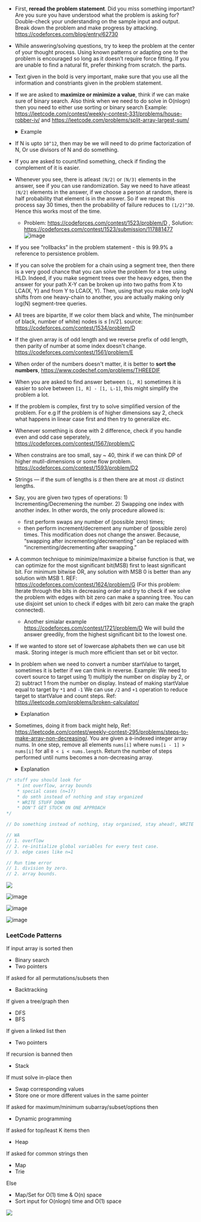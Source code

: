 * First, **reread the problem statement**. Did you miss something important? Are you sure you have understood what the problem is asking for? Double-check your understanding on the sample input and output. Break down the problem and make progress by attacking. https://codeforces.com/blog/entry/62730
* While answering/solving questions, try to keep the problem at the center of your thought process. Using
known patterns or adapting one to the problem is encouraged so long as it doesn’t require force
fitting. If you are unable to find a natural fit, prefer thinking from scratch.
the parts.
* Text given in the bold is very important, make sure that you use all the information and constriants given in the problem statement.
* If we are asked to **maximize or minimize a value**, think if we can make sure of binary search. Also think when we need to do solve in O(nlogn) then you need to either use sorting or binary search Example: https://leetcode.com/contest/weekly-contest-331/problems/house-robber-iv/ and https://leetcode.com/problems/split-array-largest-sum/
	<details>
	<summary>Example</summary>
	
	We have an array of `n` non-negative integers which we must split into `m` subarrays in such a way that the largest sum of a subarray among these `m` subarrays is minimized.
	
	This problem satisfies the property that we can guess the answer (the minimum largest sum subarray value) and check if that value was too high or too low, thus narrowing our search space.

	The goal of this problem is to find the minimum largest subarray sum with `m` subarrays. Instead of finding the answer directly, what if we try to guess the answer (say `X`), and check whether this particular value could be the largest subarray sum with `m` subarrays. If this is possible, we can check all values for `X ≥ max_element(arr)`, and the first value that satisfies the condition will be the answer. Thus, by repeatedly solving the following problem, we can find the minimum largest subarray sum needed to split nums into `m` subarrays:

	Given an array of `n` integers and a value `X`, determine the minimum number of subarrays the array needs to be divided into such that no subarray sum is greater than `X`.

	If the minimum number of subarrays required is less than or equal to `m` then the value `X` could be the largest subarray sum.
	</details>

* If N is upto `10^12`, then may be we will need to do prime factorization of N, Or use divisors of N and do something.
* If you are asked to count/find something, check if finding the complement of it is easier.
* Whenever you see, there is atleast `⌈N/2⌉` or `⌈N/3⌉` elements in the answer, see if you can use randomization. Say we need to have atleast `⌈N/2⌉` elements in the answer, if we choose a person at random, there is half probability that element is in the answer. So if we repeat this process say 30 times, then the probability of failure reduces to `(1/2)^30`. Hence this works most of the time.
  * Problem: https://codeforces.com/contest/1523/problem/D , Solution: https://codeforces.com/contest/1523/submission/117881477
  ![image](https://user-images.githubusercontent.com/19663316/120113940-6f380a00-c19a-11eb-8a77-b3c4c761a32d.png)
* If you see “rollbacks” in the problem statement - this is 99.9% a reference to persistence problem.
* If you can solve the problem for a chain using a segment tree, then there is a very good chance that you can solve the problem for a tree using HLD. Indeed, if you make segment trees over the heavy edges, then the answer for your path X-Y can be broken up into two paths from X to LCA(X, Y) and from Y to LCA(X, Y). Then, using that you make only logN shifts from one heavy-chain to another, you are actually making only log(N) segment-tree queries.
* All trees are bipartite, If we color them black and white, The min(number of black, number of white) nodes is ≤ ⌈n/2⌉. source: https://codeforces.com/contest/1534/problem/D
* If the given array is of odd length and we reverse prefix of odd length, then parity of number at some index doesn't change. https://codeforces.com/contest/1561/problem/E
* When order of the numbers doesn't matter, it is better to **sort the numbers**, https://www.codechef.com/problems/THREEDIF
* When you are asked to find answer between `[L, R]` sometimes it is easier to solve between `[1, R] - [1, L-1]`, this might simplify the problem a lot.
* If the problem is complex, first try to solve simplified version of the problem. For e.g If the problem is of higher dimensions say 2, check what happens in linear case first and then try to generalize etc.
* Whenever something is done with 2 difference, check if you handle even and odd case seperately, https://codeforces.com/contest/1567/problem/C
* When constrains are too small, say ~ 40, think if we can think DP of higher mutil-dimensions or some flow problem. https://codeforces.com/contest/1593/problem/D2
* Strings — if the sum of lengths is `𝑆` then there are at most `√𝑆` distinct lengths.
* Say, you are given two types of operations: 1) Incrementing/Decremening the number. 2) Swapping one index with another index. In other words, the only procedure allowed is:

   - first perform swaps any number of (possible zero) times;
   - then perform increment/decrement any number of (possible zero) times.
This modification does not change the answer. Because, “swapping after incrementing/decrementing” can be replaced with “incrementing/decrementing after swapping.”
* A common technique to minimize/maximize a bitwise function is that, we can optimize for the most significant bit(MSB) first to least significant bit. For minimum bitwise OR, any solution with MSB 0 is better than any solution with MSB 1. REF: https://codeforces.com/contest/1624/problem/G (For this problem: Iterate through the bits in decreasing order and try to check if we solve the problem with edges with bit zero can make a spanning tree. You can use disjoint set union to check if edges with bit zero can make the graph connected).
  * Another simialar example https://codeforces.com/contest/1721/problem/D We will build the answer greedily, from the highest significant bit to the lowest one. 
* If we wanted to store set of lowercase alphabets then we can use bit mask. Storing integer is much more efficient than set or bit vector.
* In problem when we need to convert a number startValue to target, sometimes it is better if we can think in reverse. Example: We need to covert source to target using 1) multiply the number on display by 2, or 2) subtract 1 from the number on display. Instead of making startValue equal to target by `*1` and `-1` We can use `/2` and `+1` operation to reduce target to startValue and count steps. Ref: https://leetcode.com/problems/broken-calculator/

	<details>
	<summary> Explanation </summary>
	
	The motivation for this is that it turns out we always greedily divide by 2:
	* If say target is even, then if we perform 2 additions and one division, we could instead perform one division and one addition for less operations [`(target + 2) / 2` vs `target / 2 + 1`].
	* If say target is odd, then if we perform 3 additions and one division, we could instead perform 1 addition, 1 division, and 1 addition for less operations [`(target + 3) / 2` vs `(target + 1) / 2 + 1`].

	```cpp
	    int brokenCalc(int startValue, int target) {
		if(target <= startValue) return startValue - target;
		if(target & 1) {
		    return 1 + brokenCalc(startValue, target+1);
		}
		return 1 + brokenCalc(startValue, target/2);
	    }
	```
	</details>

* Sometimes, doing it from back might help, Ref: https://leetcode.com/contest/weekly-contest-295/problems/steps-to-make-array-non-decreasing/. You are given a `0`-indexed integer array nums. In one step, remove all elements `nums[i]` where `nums[i - 1] > nums[i]` for all `0 < i < nums.length`. Return the number of steps performed until nums becomes a non-decreasing array.
  <details>
  <summary> Explanation </summary>

	```python
	class Solution:
	    def totalSteps(self, a: List[int]) -> int:
		z = 0
		b = []
		n = len(a)
		l = 0
		for i in a[::-1]:
		    c = 0
		    while len(b) and i > b[-1][0]:
			x, y = b.pop()
			c += 1 + max(y - c - 1, 0)
		    z = max(z, c)
		    b.append((i, c))
		return z
	```
  </details>
				       
```cpp
/* stuff you should look for
	* int overflow, array bounds
	* special cases (n=1?)
	* do smth instead of nothing and stay organized
	* WRITE STUFF DOWN
	* DON'T GET STUCK ON ONE APPROACH
*/

// Do something instead of nothing, stay organised, stay ahead!, WRITE STUFF DOWN

// WA
// 1. overflow
// 2. re-initialize global variables for every test case.
// 3. edge cases like n=1

// Run time error
// 1. division by zero.
// 2. array bounds.
```

![](images/observations_17_oct_2021.png)

![image](https://user-images.githubusercontent.com/19663316/140021477-e23d5ef4-7ddd-4ffc-8111-d8d735943530.png)

![image](https://user-images.githubusercontent.com/19663316/140021439-6df2a48e-391b-491a-a412-37de619028ac.png)

![image](https://user-images.githubusercontent.com/19663316/142221056-b26cb7bf-0d78-4b4d-90ab-248aa93656f8.png)


### LeetCode Patterns

If input array is sorted then
- Binary search
- Two pointers

If asked for all permutations/subsets then
- Backtracking

If given a tree/graph then
- DFS
- BFS

If given a linked list then
- Two pointers

If recursion is banned then
- Stack

If must solve in-place then
- Swap corresponding values
- Store one or more different values in the same pointer

If asked for maximum/minimum subarray/subset/options then
- Dynamic programming

If asked for top/least K items then
- Heap

If asked for common strings then
- Map
- Trie

Else
- Map/Set for O(1) time & O(n) space
- Sort input for O(nlogn) time and O(1) space

	
![](images/tips_for_practice.png)
